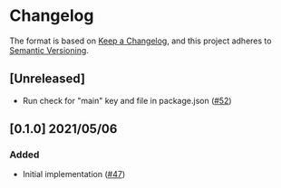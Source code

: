 # Changelog
The format is based on [Keep a Changelog](https://keepachangelog.com/en/1.0.0/),
and this project adheres to [Semantic Versioning](https://semver.org/spec/v2.0.0.html).

## [Unreleased]
- Run check for "main" key and file in package.json ([#52](https://github.com/heroku/buildpacks-nodejs/pull/52))

## [0.1.0] 2021/05/06
### Added
- Initial implementation ([#47](https://github.com/heroku/buildpacks-node/pull/47))
